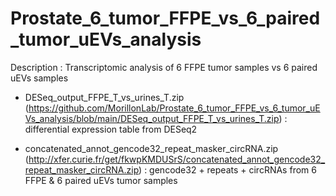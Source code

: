 # Prostate_6_tumor_FFPE_vs_6_paired_tumor_uEVs_analysis
Description : Transcriptomic analysis of 6 FFPE tumor samples vs 6 paired uEVs samples


- DESeq_output_FFPE_T_vs_urines_T.zip (https://github.com/MorillonLab/Prostate_6_tumor_FFPE_vs_6_tumor_uEVs_analysis/blob/main/DESeq_output_FFPE_T_vs_urines_T.zip) : differential expression table from DESeq2

- concatenated_annot_gencode32_repeat_masker_circRNA.zip (http://xfer.curie.fr/get/fkwpKMDUSrS/concatenated_annot_gencode32_repeat_masker_circRNA.zip) : gencode32 + repeats + circRNAs from 6 FFPE & 6 paired uEVs tumor samples
